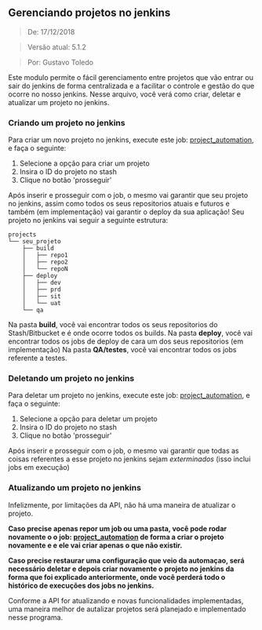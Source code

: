 Gerenciando projetos no jenkins
---
> De: 17/12/2018

> Versão atual: 5.1.2

> Por: Gustavo Toledo

Este modulo permite o fácil gerenciamento entre projetos que vão entrar ou sair do jenkins de forma centralizada e a 
facilitar o controle e gestão do que ocorre no nosso jenkins.
Nesse arquivo, você verá como criar, deletar e atualizar um projeto no jenkins. 

### Criando um projeto no jenkins
Para criar um novo projeto no jenkins, execute este job: [project_automation](https://jenkins-central.pontoslivelo.com.br/blue/organizations/jenkins/automations%2Fproject_automation/activity), e faça o seguinte:
1) Selecione a opção para criar um projeto
2) Insira o ID do projeto no stash
3) Clique no botão 'prosseguir'

Após inserir e prosseguir com o job, o mesmo vai garantir que seu projeto no jenkins, assim como todos os seus 
repositorios atuais e futuros e também (em implementação) vai garantir o deploy da sua aplicação!
Seu projeto no jenkins vai seguir a seguinte estrutura:

``` 
projects
└── seu_projeto
    ├── build
    │   ├── repo1
    │   ├── repo2
    │   └── repoN
    ├── deploy
    │   ├── dev
    │   ├── prd
    │   ├── sit
    │   └── uat
    └── qa
``` 

Na pasta **build**, você vai encontrar todos os seus repositorios do Stash/Bitbucket e é onde ocorre
todos os builds.
Na pasta **deploy**, você vai encontrar todos os jobs de deploy de cara um dos seus repositorios (em implementação)
Na pasta **QA/testes**, você vai encontrar todos os jobs referente a testes.   

### Deletando um projeto no jenkins
Para deletar um projeto no jenkins, execute este job: [project_automation](https://jenkins-central.pontoslivelo.com.br/blue/organizations/jenkins/automations%2Fproject_automation/activity), e faça o seguinte:
1) Selecione a opção para deletar um projeto
2) Insira o ID do projeto no stash
3) Clique no botão 'prosseguir'

Após inserir e prosseguir com o job, o mesmo vai garantir que todas as coisas referentes a esse projeto
no jenkins sejam *exterminados* (isso inclui jobs em execução)
  

### Atualizando um projeto no jenkins  
Infelizmente, por limitações da API, não há uma maneira de atualizar o projeto. 

**Caso precise apenas repor um job ou uma pasta, você pode rodar novamente o o job: [project_automation](https://jenkins-central.pontoslivelo.com.br/blue/organizations/jenkins/automations%2Fproject_automation/activity) de forma a criar o 
projeto novamente e e ele vai criar apenas o que não existir.**  

**Caso precise restaurar uma configuração que veio da automaçao, será necessário deletar e depois criar novamente o projeto 
no jenkins da forma que foi explicado anteriormente, onde você perderá todo o histórico de execuções dos jobs no jenkins.**  

Conforme a API for atualizando e novas funcionalidades implementadas, uma maneira melhor de autalizar projetos será 
planejado e implementado nesse programa. 


